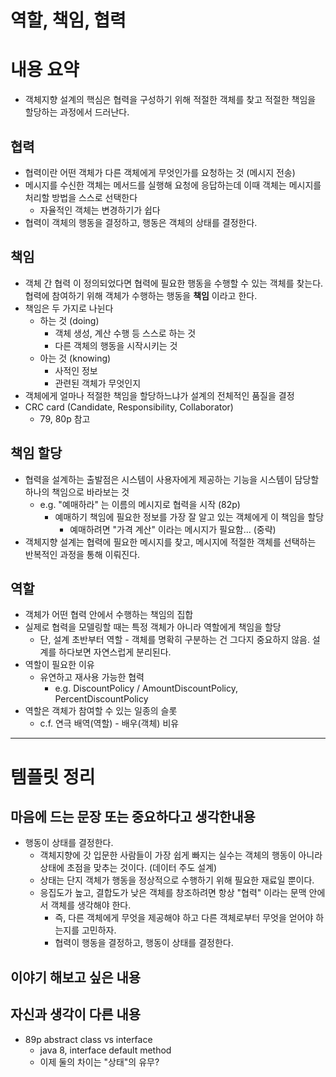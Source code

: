 # 역할, 책임, 협력

# 내용 요약

- 객체지향 설계의 핵심은 협력을 구성하기 위해 적절한 객체를 찾고 적절한 책임을 할당하는 과정에서 드러난다.

## 협력
- 협력이란 어떤 객체가 다른 객체에게 무엇인가를 요청하는 것 (메시지 전송)
- 메시지를 수신한 객체는 메서드를 실행해 요청에 응답하는데 이때 객체는 메시지를 처리할 방법을 스스로 선택한다
	- 자율적인 객체는 변경하기가 쉽다
- 협력이 객체의 행동을 결정하고, 행동은 객체의 상태를 결정한다. 

## 책임
- 객체 간 협력 이 정의되었다면 협력에 필요한 행동을 수행할 수 있는 객체를 찾는다. 협력에 참여하기 위해 객체가 수행하는 행동을 **책임** 이라고 한다. 
- 책임은 두 가지로 나뉜다
	- 하는 것 (doing)
		- 객체 생성, 계산 수행 등 스스로 하는 것
		- 다른 객체의 행동을 시작시키는 것
	- 아는 것 (knowing)
		- 사적인 정보
		- 관련된 객체가 무엇인지
- 객체에게 얼마나 적절한 책임을 할당하느냐가 설계의 전체적인 품질을 결정
- CRC card (Candidate, Responsibility, Collaborator) 
	- 79, 80p 참고

## 책임 할당
- 협력을 설계하는 출발점은 시스템이 사용자에게 제공하는 기능을 시스템이 담당할 하나의 책임으로 바라보는 것 
	- e.g. "예매하라" 는 이름의 메시지로 협력을 시작 (82p)
		- 예매하기 책임에 필요한 정보를 가장 잘 알고 있는 객체에게 이 책임을 할당
			- 예매하려면 "가격 계산" 이라는 메시지가 필요함... (중략)
- 객체지향 설계는 협력에 필요한 메시지를 찾고, 메시지에 적절한 객체를 선택하는 반복적인 과정을 통해 이뤄진다. 

## 역할
- 객체가 어떤 협력 안에서 수행하는 책임의 집합
- 실제로 협력을 모델링할 때는 특정 객체가 아니라 역할에게 책임을 할당
	- 단, 설계 초반부터 역할 - 객체를 명확히 구분하는 건 그다지 중요하지 않음. 설계를 하다보면 자연스럽게 분리된다.
- 역할이 필요한 이유
	- 유연하고 재사용 가능한 협력
		- e.g. DiscountPolicy / AmountDiscountPolicy, PercentDiscountPolicy
- 역할은 객체가 참여할 수 있는 일종의 슬롯
	- c.f. 연극 배역(역할) - 배우(객체) 비유

---
# 템플릿 정리

## 마음에 드는 문장 또는 중요하다고 생각한내용 
- 행동이 상태를 결정한다. 
	- 객체지향에 갓 입문한 사람들이 가장 쉽게 빠지는 실수는 객체의 행동이 아니라 상태에 초점을 맞추는 것이다. (데이터 주도 설계)
	- 상태는 단지 객체가 행동을 정상적으로 수행하기 위해 필요한 재료일 뿐이다.
	- 응집도가 높고, 결합도가 낮은 객체를 창조하려면 항상 "협력" 이라는 문맥 안에서 객체를 생각해야 한다.
		- 즉, 다른 객체에게 무엇을 제공해야 하고 다른 객체로부터 무엇을 얻어야 하는지를 고민하자.
		- 협력이 행동을 결정하고, 행동이 상태를 결정한다. 

## 이야기 해보고 싶은 내용

## 자신과 생각이 다른 내용
- 89p abstract class vs interface 
	- java 8, interface default method
	- 이제 둘의 차이는 "상태"의 유무?